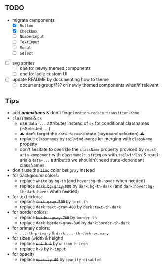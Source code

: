 ## TODO

- migrate components:
  - [x] `Button`
  - [x] `Checkbox`
  - [ ] `NumberInput`
  - [ ] `TextInput`
  - [ ] `Modal`
  - [ ] `Select`
- [ ] svg sprites
  - [ ] one for newly themed components
  - [ ] one for ladle custom UI
- [ ] update README by documenting how to theme
  - [ ] document group/??? on newly themed components when/if relevant

## Tips

- add _**animations**_ & don't forget `motion-reduce:transition-none`
- `className` & `cx`
  - use `data-...` attributes instead of `cx` for conditional classnames (isSelected, ...)
  - ⚠️ don't forget the `data-focused` state (keyboard selection) ⚠️
  - replace `classnames` by `tailwind-merge` for merging with `className` property
  - don't hesitate to override the `className` property provided by `react-aria-component` with `className?: string` as with `tailwindCss` & react-aria's `data-...` attributes we shouldn't need state-dependant classNames
- don't use the ~~`zinc`~~ color but `gray` instead
- for background colors:
  - replace ~~`white`~~ by `bg-th` (and `hover:bg-th-hover` when needed)
  - replace ~~`dark:bg-gray-900`~~ by `dark:bg-th-dark` (and `dark:hover:bg-th-dark-hover` when needed)
- for text colors:
  - replace ~~`text-gray-500`~~ by `text-th`
  - replace ~~`dark:text-gray-400`~~ by `dark:text-th-dark`
- for border colors:
  - replace ~~`border-gray-700`~~ by `border-th`
  - replace ~~`dark:border-gray-300`~~ by `dark:border-th-dark`
- for primary colors:
  - `...-th-primary` & `dark:...-th-dark-primary`
- for sizes (width & height)
  - replace ~~`w-4 h-4`~~ by `w-icon h-icon`
  - replace ~~`h-9`~~ by `h-input`
- for opacity
  - replace ~~`opacity-40`~~ by `opacity-disabled`
